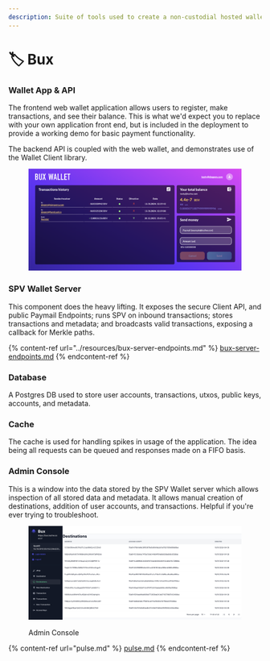 ```yaml
---
description: Suite of tools used to create a non-custodial hosted wallet.
---
```


# 🏷 Bux

### Wallet App & API

The frontend web wallet application allows users to register, make transactions, and see their balance. This is what we'd expect you to replace with your own application front end, but is included in the deployment to provide a working demo for basic payment functionality.

The backend API is coupled with the web wallet, and demonstrates use of the Wallet Client library.

<figure><img src="../.gitbook/assets/image (1).png" alt=""><figcaption></figcaption></figure>

### SPV Wallet Server

This component does the heavy lifting. It exposes the secure Client API, and public Paymail Endpoints; runs SPV on inbound transactions; stores transactions and metadata; and broadcasts valid transactions, exposing a callback for Merkle paths.

{% content-ref url="../resources/bux-server-endpoints.md" %}
[bux-server-endpoints.md](../resources/bux-server-endpoints.md)
{% endcontent-ref %}

### Database

A Postgres DB used to store user accounts, transactions, utxos, public keys, accounts, and metadata.

### Cache

The cache is used for handling spikes in usage of the application. The idea being all requests can be queued and responses made on a FIFO basis.

### Admin Console

This is a window into the data stored by the SPV Wallet server which allows inspection of all stored data and metadata. It allows manual creation of destinations, addition of user accounts, and transactions. Helpful if you're ever trying to troubleshoot.

<figure><img src="../.gitbook/assets/image (2).png" alt=""><figcaption><p>Admin Console</p></figcaption></figure>

{% content-ref url="pulse.md" %}
[pulse.md](pulse.md)
{% endcontent-ref %}
